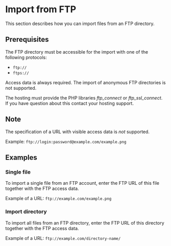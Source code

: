 # Import from FTP

This section describes how you can import files from an FTP directory.

## Prerequisites

The FTP directory must be accessible for the import with one of the following protocols:

* `ftp://`
* `ftps://`

Access data is always required. The import of anonymous FTP directories is not supported.

The hosting must provide the PHP libraries _ftp_connect_ or _ftp_ssl_connect_. If you have question about this contact
your hosting support.

## Note

The specification of a URL with visible access data is _not_ supported.

Example: `ftp://login:password@example.com/example.png`

## Examples

### Single file

To import a single file from an FTP account, enter the FTP URL of this file together with the FTP access data.

Example of a URL: `ftp://example.com/example.png`

### Import directory

To import all files from an FTP directory, enter the FTP URL of this directory together with the FTP access data.

Example of a URL: `ftp://example.com/directory-name/`

